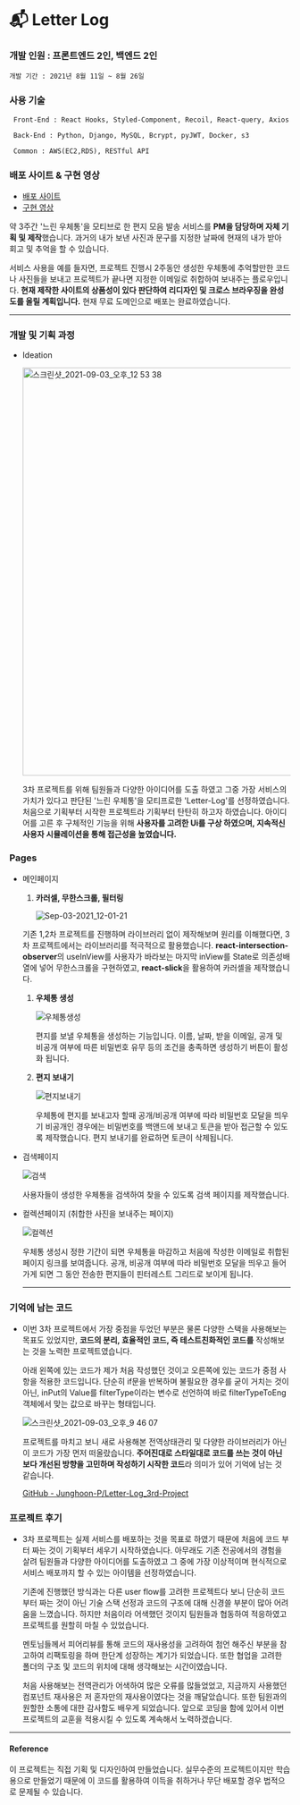 # 📬 Letter Log

### 개발 인원 :  프론트엔드 2인, 백엔드 2인
    
    개발 기간 : 2021년 8월 11일 ~ 8월 26일

### 사용 기술 
    
     Front-End : React Hooks, Styled-Component, Recoil, React-query, Axios
    
     Back-End : Python, Django, MySQL, Bcrypt, pyJWT, Docker, s3
    
     Common : AWS(EC2,RDS), RESTful API
    
### 배포 사이트 & 구현 영상

   - [배포 사이트](http://letter-log.ml/) 
   - [구현 영상](https://youtu.be/jTLw7PVtHRs)

약 3주간 '느린 우체통'을 모티브로 한 편지 모음 발송 서비스를 **PM을 담당하며 자체 기획 및 제작**했습니다. 과거의 내가 보낸 사진과 문구를 지정한 날짜에 현재의 내가 받아 회고 및 추억을 할 수 있습니다.

서비스 사용을 예를 들자면, 프로젝트 진행시 2주동안 생성한 우체통에 추억할만한 코드나 사진들을 보내고 프로젝트가 끝나면 지정한 이메일로 취합하여 보내주는 플로우입니다. **현재 제작한 사이트의 상품성이 있다 판단하여 리디자인 및 크로스 브라우징을 완성도를 올릴 계획입니다.** 현재 무료 도메인으로 배포는 완료하였습니다.

***

### 개발 및 기획 과정
   - Ideation
        
       <img width="730" alt="스크린샷_2021-09-03_오후_12 53 38" src="https://user-images.githubusercontent.com/77766769/146682585-7d98d49d-39bd-4a83-88c3-0ba7c3d2ea1f.png">

        
        3차 프로젝트를 위해 팀원들과 다양한 아이디어를 도출 하였고 그중 가장 서비스의 가치가 있다고 판단된 '느린 우체통'을 모티프로한 'Letter-Log'를 선정하였습니다. 처음으로 기획부터 시작한 프로젝트라 기획부터 탄탄히 하고자 하였습니다. 아이디어를 고른 후 구체적인 기능을 위해 **사용자를 고려한 Ui를 구상 하였으며, 지속적신 사용자 시뮬레이션을 통해 접근성을 높였습니다.**
        
    
### Pages
    
   - 메인페이지
        1. **카러셀, 무한스크롤, 필터링**
        
            ![Sep-03-2021_12-01-21](https://user-images.githubusercontent.com/77766769/146682653-c7d24761-3dad-44d7-82a7-7f892f07275a.gif)

        
        기존 1,2차 프로젝트를 진행하며 라이브러리 없이 제작해보며 원리를 이해했다면,
        3차 프로젝트에서는 라이브러리를 적극적으로 활용했습니다. **react-intersection-observer**의 useInView를 사용자가 바라보는 마지막 inView를 State로 의존성배열에 넣어 무한스크롤을 구현하였고, **react-slick**을 활용하여 카러셀을 제작했습니다.
        
        1. **우체통 생성**
            
            ![우체통생성](https://user-images.githubusercontent.com/77766769/146682715-f3a8daa1-86d4-4515-86a5-419410e10a2d.gif)

            
            편지를 보낼 우체통을 생성하는 기능입니다. 이름, 날짜, 받을 이메일, 공개 및 비공개 여부에 따른 비밀번호 유무 등의 조건을 충족하면 생성하기 버튼이 활성화 됩니다.
            
        
        1. **편지 보내기**
            
            ![편지보내기](https://user-images.githubusercontent.com/77766769/146682735-9d026bf8-1d44-4427-a570-9fa3637c106d.gif)

            
            우체통에 편지를 보내고자 할때 공개/비공개 여부에 따라 비밀번호 모달을 띄우기 비공개인 경우에는 비밀번호를 백앤드에 보내고 토큰을 받아 접근할 수 있도록 제작했습니다. 편지 보내기를 완료하면 토큰이 삭제됩니다.
            
   - 검색페이지
        
        ![검색](https://user-images.githubusercontent.com/77766769/146682746-e51b0eb8-dfbd-48f3-8fe6-632ca8b66187.gif)
        
        사용자들이 생성한 우체통을 검색하여 찾을 수 있도록 검색 페이지를 제작했습니다.
        
   - 컬렉션페이지 (취합한 사진을 보내주는 페이지)
        
        ![컬렉션](https://user-images.githubusercontent.com/77766769/146682818-6aa1539b-d89b-4072-b790-3d0a107591c0.gif)


        
        우체통 생성시 정한 기간이 되면 우체통을 마감하고 처음에 작성한 이메일로 취합된 페이지 링크를 보여줍니다. 공개, 비공개 여부에 따라 비밀번호 모달을 띄우고 들어가게 되면 그 동안 전송한 편지들이 핀터레스트 그리드로 보이게 됩니다.
        
        ***
        
### 기억에 남는 코드
    
   - 이번 3차 프로젝트에서 가장 중점을 두었던 부분은 물론 다양한 스택을 사용해보는 목표도 있었지만, **코드의 분리, 효율적인 코드, 즉 테스트친화적인 코드를** 작성해보는 것을 노력한 프로젝트였습니다.
    
     아래 왼쪽에 있는 코드가 제가 처음 작성했던 것이고 오른쪽에 있는 코드가 중점 사항을 적용한 코드입니다. 단순히 if문을 반복하며 불필요한 경우를 굳이 거치는 것이 아닌,  inPut의 Value를 filterType이라는 변수로 선언하여 바로 filterTypeToEng 객체에서 맞는 값으로 바꾸는 형태입니다.
    
     ![스크린샷_2021-09-03_오후_9 46 07](https://user-images.githubusercontent.com/77766769/146682767-e08010ea-ded0-41e8-8064-1c64eb1e1673.png)

    
     프로젝트를 마치고 보니 새로 사용해본 전역상태관리 및 다양한 라이브러리가 아닌 이 코드가 가장 먼저 떠올랐습니다. **주어진대로 스타일대로 코드를 쓰는 것이 아닌 보다 개선된 방향을 고민하며 작성하기 시작한 코드**라 의미가 있어 기억에 남는 것 같습니다.
    
     [GitHub - Junghoon-P/Letter-Log_3rd-Project](https://github.com/Junghoon-P/Letter-Log_3rd-Project)
    
### 프로젝트 후기
    
   - 3차 프로젝트는 실제 서비스를 배포하는 것을 목표로 하였기 때문에 처음에 코드 부터 짜는 것이 기획부터 세우기 시작하였습니다. 아무래도 기존 전공에서의 경험을 살려 팀원들과 다양한 아이디어를 도출하였고 그 중에 가장 이상적이며 현식적으로 서비스 배포까지 할 수 있는 아이템을 선정하였습니다.
    
     기존에 진행했던 방식과는 다른 user flow를 고려한 프로젝트다 보니 단순히 코드부터 짜는 것이 아닌 기술 스택 선정과 코드의 구조에 대해 신경쓸 부분이 많아 어려움을 느꼈습니다. 하지만 처음이라 어색했던 것이지 팀원들과 협동하여 적응하였고 프로젝트를 원할히 마칠 수 있었습니다.
    
     멘토님들께서 피어리뷰를 통해 코드의 재사용성을 고려하여 첨언 해주신 부분을 참고하여 리팩토링을 하며 한단계 성장하는 계기가 되었습니다. 또한 협업을 고려한 폴더의 구조 및 코드의 위치에 대해 생각해보는 시간이였습니다. 
    
     처음 사용해보는 전역관리가 어색하여 많은 오류를 많들었었고, 지금까지 사용했던 컴포넌트 재사용은 저 혼자만의 재사용이였다는 것을 깨달았습니다. 또한 팀원과의 원할한 소통에 대한 감사함도 배우게 되었습니다. 앞으로 코딩을 함에 있어서 이번 프로젝트의 교훈을 적용시킬 수 있도록 계속해서 노력하겠습니다.
     
***
     
#### Reference
이 프로젝트는 직접 기획 및 디자인하여 만들었습니다.
실무수준의 프로젝트이지만 학습용으로 만들었기 때문에 이 코드를 활용하여 이득을 취하거나 무단 배포할 경우 법적으로 문제될 수 있습니다.
